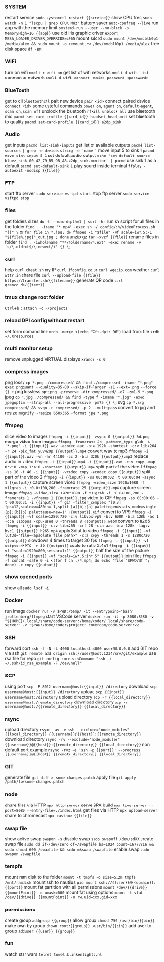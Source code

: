 ### SYSTEM
restart service `sudo systemctl restart {{service}}`
show CPU freq `sudo watch -n 1 "lscpu | grep CPU\ MHz"`
battery saver `auto-cpufreq --live`
run app with the memory limit `systemd-run --user --no-block -p MemoryHigh=1G {{app}}`
use old iris graphic driver `export MESA_LOADER_DRIVER_OVERRIDE=i965`
mount sdcrd `sudo mount /dev/mmcblk0p1 /media/alex && sudo mount -o remount,rw /dev/mmcblk0p1 /media/alex`
free disk space `df -BM`

### WiFi
turn on wifi `nmcli r wifi on`
get list of wifi networks `nmcli d wifi list`
connect to network `nmcli d wifi connect <ssid> password <password>`

### BlueTooth
get to cli `bluetoothctl`
pait new device `pair <id>`
connect paired device `connect <id>`
some usteful commands `power on`, `agent on`, `default-agent`, `scan on`, `scan off`
unblock the bluetooth `rfkill unblock all`
use bluetooth mic `pacmd set-card-profile {{card_id}} headset_head_unit`
set bluetooth to quality `pacmd set-card-profile {{card_id}} a2dp_sink`

### Audio
get inputs `pacmd list-sink-inputs`
get list of available outputs `pacmd list-sources | grep -e device.string -e 'name:'`
move input 5 to sink 1 `pacmd move-sink-input 5 1`
set default audio output `echo 'set-default-source bluez_sink.00_42_79_B5_9B_A8.a2dp_sink.monitor' | pacmd`
use sink 1 as a default `pacmd set-default-sink 1`
play sound inside terminal `ffplay -autoexit -nodisp {{file}}`

### FTP
start ftp server `sudo service vsftpd start`
stop ftp server `sudo service vsftpd stop`

### files
get folders sizes `du -h --max-depth=1 | sort -hr`
run sh script for all files in the folder `find . -iname '*.mp4' -exec sh ~/.config/sh/videoProcess.sh "{}" \`
or `for file in *.jpg; do ffmpeg -i "$file" -vf scale=iw*.5:-1 "${file%.jpg}"_out.jpg ; done`
unzip gz `tar -xvzf {{file}}`
rename files in folder `find . -iwholename "**/foldername/*.ext" -exec rename -v 's/\.oldext$/\.newext/i' {} \;`

### curl
help `curl cheat.sh`
my IP `curl ifconfig.co` or `curl wgetip.com`
weather `curl wttr.in`
share file `curl --upload-file {{file}} https://transfer.sh/{{filename}}`
generate QR code `curl qrenco.de/{{text}}`

### tmux change root folder
`Ctrl`+`b` `:`
`attach -c ~/projects`

### reload DPI config without restart
set form comand line `xrdb -merge <(echo "Xft.dpi: 96")`
load from file `xrdb ~/.Xresources`

### multi monitor setup
remove unplugged VIRTUAL displays `xrandr -s 0`

### compress images
png lossy `cp *.png ./compressed/ && find ./compressed -iname "*.png" -exec pngquant --quality=35-80 --skip-if-larger -s1 --ext=.png --force {} +`
png lossless `optipng -preserve -dir compressed/ -o7 -zm1-9 *.png`
jpeg `cp *.jpg ./compressed/ && find -type f -iname "*.jpg" -exec jpegoptim --strip-all --all-progressive -pm75 {} \;`
svg `cp *.svg compressed/ && svgo -r compressed/ -p 2 --multipass`
convert to jpg and resize `mogrify -resize 650x365 -format jpg *.png`

### ffmpeg
slice video to images `ffmpeg -i {{input}} -vsync 0 {{output}}-%d.png`
merge video from images `ffmpeg -framerate 24 -pattern_type glob -i '*.png' -i {{input}}.wav -acodec aac -b:a 192k -shortest -c:v libx264 -r 24 -pix_fmt yuv420p {{output}}.mp4`
convert wav to mp3 `ffmpeg -i {{input}}.wav -vn -ar 44100 -ac 2 -b:a 320k {{output}}.mp3`
replace audio in video `ffmpeg -i {{input}}.mp4 -i {{input}}.wav -c:v copy -map 0:v:0 -map 1:a:0 -shortest {{output}}.mp4`
split part of the video 1 `ffmpeg -ss 10 -t 40 -i {{input}} -vcodec copy -acodec copy {{output}}`
split part of the video 2 `ffmpeg -i {{input}} -ss 00:00:02 -t 00:00:04 -async 1 {{output}}`
capture screen video `ffmpeg -video_size 1920x1080 -f x11grab -i :0.0+100,200 -framerate 25 {{output}}.mp4`
capture screen image `ffmpeg -video_size 1920x1080 -f x11grab -i :0.0+100,200 -framerate 1 -vframes 1 {{output}}.jpg`
video to GIF `ffmpeg -ss 00:00:06 -t 00:00:31 -i {{input}} -f gif -filter_complex "[0:v] fps=12,scale=w=480:h=-1,split [a][b];[a] palettegen=stats_mode=single [p];[b][p] paletteuse=new=1" {{output}}.gif`
convert to VP9 `ffmpeg -i {{input}} -vf scale=1280:720 -c:v libvpx-vp9 -b:v 600K -b:a 128k -ac 1 -c:a libopus -cpu-used 0 -threads 8 {{output}}.webm`
convert to h265 `ffmpeg -i {{input}} -c:v libx265 -crf 28 -c:a aac -b:a 128k -tag:v hvc1 {{output}}_h265.mp4`
apply 3dlut to video `ffmpeg -i {{input}} -vf lut3d="file=<apsolute file path>" -c:a copy -threads 1 -s 1280x720 {{output}}`
slowdown 4 times to target 30 fps `ffmpeg -i {{input}} -vf setpts=4*PTS -r 30 {{output}}`
scale to ratio 2.4x1 `ffmpeg -i {{input}} -vf "scale=1920x800,setsar=1:1" {{output}}`
half the size of the picture `ffmpeg -i {{input}} -vf "scale=iw*.5:ih*.5" {{output}}`
join files `ffmpeg -f concat -safe 0 -i <(for f in ./*.mp4; do echo "file '$PWD/$f'"; done) -c copy {{output}}`

### show opened ports
show all `sudo lsof -i`

### Docker
run image `docker run -v $PWD:/temp/ -it --entrypoint='bash' jrottenberg/ffmpeg`
start VSCode server `docker run -it -p 8080:8080 -v "${HOME}/.local/share/code-server:/home/coder/.local/share/code-server" -v "$PWD:/home/coder/project" codercom/code-server:v2`

### SSH
forward port `ssh -f -N -L 4000:localhost:4000 user@0.0.0.0`
add GIT repo via ssh `git remote add origin ssh://user@host:1234/srv/git/example`
use rsa file for repo `git config core.sshCommand "ssh -i ~/.ssh/id_rsa_example -F /dev/null"`

### SCP
using port `scp -P 8022 username@host:{{input}} /directory`
download `scp username@host:{{input}} /directory`
upload `scp {{input}} username@host:/directory`
upload directory `scp -r {{local_directory}} username@host:/remote_directory`
download directory `scp -r username@host:/{{remote_directory}} {{local_directory}}`

### rsync
upload directory `rsync -av -e ssh --exclude="node_modules" {{local_directory}} {{username}}@{{host}}:{{remote_directory}}`
download directory `rsync -rv --exclude="node_modules" {{username}}@{{host}}:{{remote_directory}} {{local_directory}}`
non default port example `rsync -rvz -e 'ssh -p {{port}}' --progress {{username}}@{{host}}:{{remote_directory}} {{local_directory}}`

### GIT
generate file `git diff > some-changes.patch`
apply file `git apply /path/to/some-changes.patch`

### node
share files via HTTP `npx http-server`
serve SPA build `npx live-server --port=8080 --entry-file=./index.html`
get files via HTTP `npx upload-server`
share to chromecast `npx castnow {{file}}`

### swap file
show active swap `swapon -s`
disable swap `sudo swapoff /dev/sdXX`
create swap file `sudo dd if=/dev/zero of=/swapfile bs=1024 count=16777216 && sudo chmod 600 /swapfile && sudo mkswap /swapfile`
enable swap `sudo swapon /swapfile`

### tempfs
mount ram disk to the folder `mount -t tmpfs -o size=512m tmpfs /mnt/ramdisk`
mount ssh to nautilus `gio mount ssh://{{user}}@{{domain}}:{{port}}`
mount fat partition with all permissions `mount /dev/{{drive}} {{mountPoint}} -o umask=000`
mount fat using options `mount -t vfat /dev/{{drive}} {{mountPoint}} -o rw,uid=xxx,gid=xxx`

### permissions
create group `addgroup {{group}}`
allow group `chmod 750 /usr/bin/{{bin}}`
make own by group `chown root:{{group}} /usr/bin/{{bin}}`
add user to group `adduser {{user}} {{group}}`

### fun
watch star wars `telnet towel.blinkenlights.nl`

